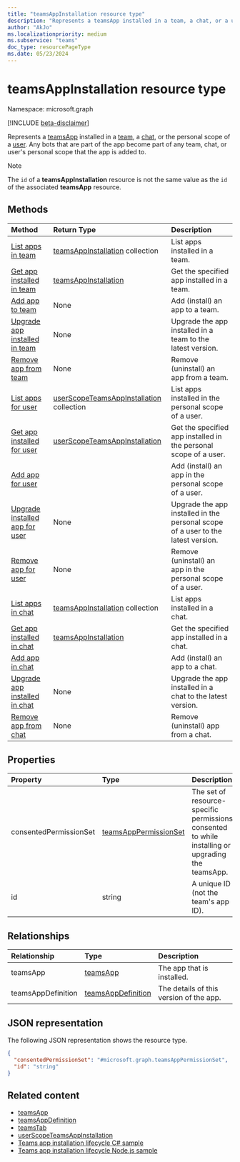 ```yaml
---
title: "teamsAppInstallation resource type"
description: "Represents a teamsApp installed in a team, a chat, or a user's personal scope. "
author: "AkJo"
ms.localizationpriority: medium
ms.subservice: "teams"
doc_type: resourcePageType
ms.date: 05/23/2024
---
```


# teamsAppInstallation resource type

Namespace: microsoft.graph

[!INCLUDE [beta-disclaimer](../../includes/beta-disclaimer.md)]

Represents a [teamsApp](teamsapp.md) installed in a [team](team.md), a [chat](chat.md), or the personal scope of a [user](user.md). Any bots that are part of the app become part of any team, chat, or user's personal scope that the app is added to.

> [!NOTE]
> The `id` of a **teamsAppInstallation** resource is not the same value as the `id` of the associated **teamsApp** resource.

## Methods

| Method       | Return Type  |Description|
|:---------------|:--------|:----------|
|[List apps in team](../api/team-list-installedapps.md) | [teamsAppInstallation](teamsappinstallation.md) collection | List apps installed in a team.|
|[Get app installed in team](../api/team-get-installedapps.md) | [teamsAppInstallation](teamsappinstallation.md) | Get the specified app installed in a team.|
|[Add app to team](../api/team-post-installedapps.md) |None | Add (install) an app to a team.|
|[Upgrade app installed in team](../api/team-teamsappinstallation-upgrade.md) | None | Upgrade the app installed in a team to the latest version.|
|[Remove app from team](../api/team-delete-installedapps.md) | None | Remove (uninstall) an app from a team.|
|[List apps for user](../api/userteamwork-list-installedapps.md) | [userScopeTeamsAppInstallation](userscopeteamsappinstallation.md) collection | List apps installed in the personal scope of a user.|
|[Get app installed for user](../api/userteamwork-get-installedapps.md)| [userScopeTeamsAppInstallation](userscopeteamsappinstallation.md) | Get the specified app installed in the personal scope of a user. |
|[Add app for user](../api/userteamwork-post-installedapps.md) | | Add (install) an app in the personal scope of a user.|
|[Upgrade installed app for user](../api/userteamwork-teamsappinstallation-upgrade.md) | None | Upgrade the app installed in the personal scope of a user to the latest version.|
|[Remove app for user](../api/userteamwork-delete-installedapps.md) | None | Remove (uninstall) an app in the personal scope of a user.|
|[List apps in chat](../api/chat-list-installedapps.md) |[teamsAppInstallation](teamsappinstallation.md) collection | List apps installed in a chat.|
|[Get app installed in chat](../api/chat-get-installedapps.md) | [teamsAppInstallation](teamsappinstallation.md) | Get the specified app installed in a chat.|
|[Add app in chat](../api/chat-post-installedapps.md) | | Add (install) an app to a chat.|
|[Upgrade app installed in chat](../api/chat-teamsappinstallation-upgrade.md) | None | Upgrade the app installed in a chat to the latest version.|
|[Remove app from chat](../api/chat-delete-installedapps.md) | None | Remove (uninstall) app from a chat.|

## Properties

| Property            | Type     | Description |
|:------------------- |:-------- |:----------- |
|consentedPermissionSet|[teamsAppPermissionSet](../resources/teamsapppermissionset.md)|The set of resource-specific permissions consented to while installing or upgrading the teamsApp.|
| id                  | string   | A unique ID (not the team's app ID). |

## Relationships

| Relationship   | Type    | Description |
|:---------------|:--------|:----------|
|teamsApp|[teamsApp](teamsapp.md)| The app that is installed. |
|teamsAppDefinition|[teamsAppDefinition](teamsappdefinition.md)| The details of this version of the app. |

## JSON representation

The following JSON representation shows the resource type.

<!-- {
  "blockType": "resource",
  "@odata.type": "microsoft.graph.teamsAppInstallation",
  "baseType": "microsoft.graph.entity"
}-->

```json
{
  "consentedPermissionSet": "#microsoft.graph.teamsAppPermissionSet",
  "id": "string"
}
```

## Related content

- [teamsApp](teamsapp.md)
- [teamsAppDefinition](teamsappdefinition.md)
- [teamsTab](../resources/teamstab.md)
- [userScopeTeamsAppInstallation](../resources/userscopeteamsappinstallation.md)
- [Teams app installation lifecycle C# sample](https://github.com/OfficeDev/Microsoft-Teams-Samples/blob/main/samples/graph-app-installation-lifecycle/csharp)
- [Teams app installation lifecycle Node.js sample](https://github.com/OfficeDev/Microsoft-Teams-Samples/blob/main/samples/graph-app-installation-lifecycle/nodejs)

<!-- uuid: 8fcb5dbc-d5aa-4681-8e31-b001d5168d79
2015-10-25 14:57:30 UTC -->
<!--
{
  "type": "#page.annotation",
  "description": "teamsApp resource",
  "keywords": "",
  "section": "documentation",
  "tocPath": "",
  "suppressions": []
}
-->


